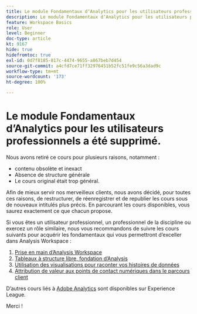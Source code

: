 ```yaml
---
title: Le module Fondamentaux dʼAnalytics pour les utilisateurs professionnels a été supprimé.
description: Le module Fondamentaux dʼAnalytics pour les utilisateurs professionnels a été supprimé pour plusieurs raisons.
feature: Workspace Basics
role: User
level: Beginner
doc-type: article
kt: 9167
hide: true
hidefromtoc: true
exl-id: 0d7f8185-817c-4474-9655-a867beb7d454
source-git-commit: a4cfd7ce71ff32976451b52fc51fe9c56a3dad9c
workflow-type: tm+mt
source-wordcount: '173'
ht-degree: 100%

---
```


# Le module Fondamentaux dʼAnalytics pour les utilisateurs professionnels a été supprimé.

Nous avons retiré ce cours pour plusieurs raisons, notamment :

* contenu obsolète et inexact
* Absence de structure générale
* Le cours original était trop général.

Afin de mieux servir nos merveilleux clients, nous avons décidé, pour toutes ces raisons, de restructurer, de réenregistrer et de republier les cours sous de nouveaux intitulés plus précis. En parcourant les cours disponibles, vous saurez exactement ce que chacun propose.

Si vous êtes un utilisateur professionnel, un professionnel de la discipline ou exercez un rôle similaire, nous vous recommandons de suivre les cours suivants pour acquérir les fondamentaux qui vous permettront dʼexceller dans Analysis Workspace :

1. [Prise en main d’Analysis Workspace](https://experienceleague.adobe.com/?recommended=Analytics-U-1-2020.1.workspace&amp;lang=fr)
1. [Tableaux à structure libre, fondation d’Analysis](https://experienceleague.adobe.com/?recommended=Analytics-U-1-2020.3)
1. [Utilisation des visualisations pour raconter vos histoires de données](https://experienceleague.adobe.com/?recommended=Analytics-U-1-2021.1.visualizations&amp;lang=fr)
1. [Attribution de valeur aux points de contact numériques dans le parcours client](https://experienceleague.adobe.com/?recommended=Analytics-U-1-2020.2&amp;lang=fr)

Dʼautres cours liés à [Adobe Analytics](https://experienceleague.adobe.com/?recommended=Analytics-U-1-2020.1.workspace&amp;lang=fr) sont disponibles sur Experience League.

Merci !
